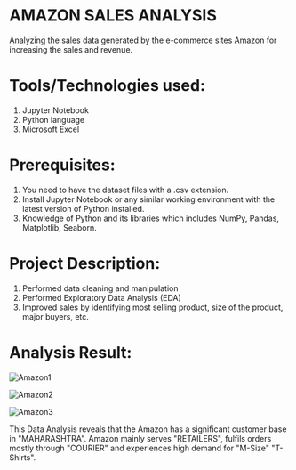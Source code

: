 # AMAZON SALES ANALYSIS
Analyzing the sales data generated by the e-commerce sites Amazon for increasing the sales and revenue.

# Tools/Technologies used:
1. Jupyter Notebook
2. Python language
3. Microsoft Excel

# Prerequisites:
1. You need to have the dataset files with a .csv extension.
2. Install Jupyter Notebook or any similar working environment with the latest version of Python installed.
3. Knowledge of Python and its libraries which includes NumPy, Pandas, Matplotlib, Seaborn.

# Project Description:
1. Performed data cleaning and manipulation
2. Performed Exploratory Data Analysis (EDA)
3. Improved sales by identifying most selling product, size of the product, major buyers, etc.

# Analysis Result:
![Amazon1](https://github.com/Navina-Murugadas/Amazon_Sales_Analysis/assets/72821323/134445b9-df4f-4fe4-8106-3f7781fcb741)

![Amazon2](https://github.com/Navina-Murugadas/Amazon_Sales_Analysis/assets/72821323/451b2d22-093f-4496-bf8c-68ee88915fb6)

![Amazon3](https://github.com/Navina-Murugadas/Amazon_Sales_Analysis/assets/72821323/e125bf73-f085-488f-aac3-b8426fe3163c)

This Data Analysis reveals that the Amazon has a significant customer base in "MAHARASHTRA". Amazon mainly serves "RETAILERS", fulfils orders mostly through "COURIER" and experiences high demand for "M-Size" "T-Shirts".


